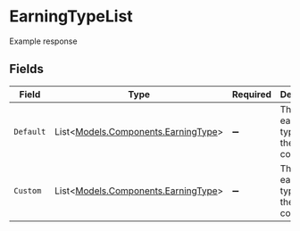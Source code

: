 # EarningTypeList

Example response


## Fields

| Field                                                                         | Type                                                                          | Required                                                                      | Description                                                                   |
| ----------------------------------------------------------------------------- | ----------------------------------------------------------------------------- | ----------------------------------------------------------------------------- | ----------------------------------------------------------------------------- |
| `Default`                                                                     | List<[Models.Components.EarningType](../../Models/Components/EarningType.md)> | :heavy_minus_sign:                                                            | The default earning types for the company.                                    |
| `Custom`                                                                      | List<[Models.Components.EarningType](../../Models/Components/EarningType.md)> | :heavy_minus_sign:                                                            | The custom earning types for the company.                                     |